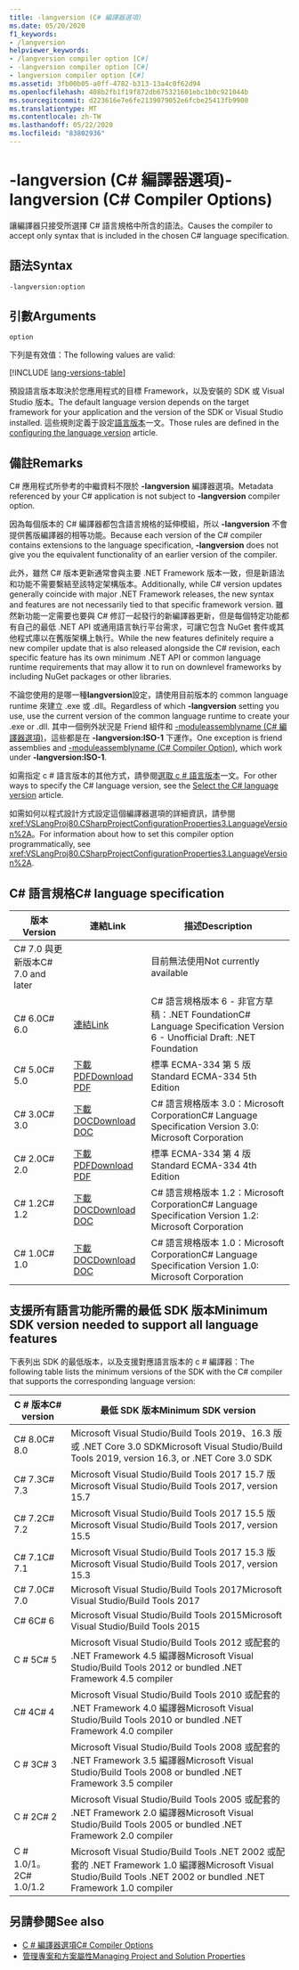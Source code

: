 ```yaml
---
title: -langversion (C# 編譯器選項)
ms.date: 05/20/2020
f1_keywords:
- /langversion
helpviewer_keywords:
- /langversion compiler option [C#]
- -langversion compiler option [C#]
- langversion compiler option [C#]
ms.assetid: 3fb00b05-a0ff-4782-b313-13a4c0f62d94
ms.openlocfilehash: 408b2fb1f19f872db675321601ebc1b0c921044b
ms.sourcegitcommit: d223616e7e6fe2139079052e6fcbe25413fb9900
ms.translationtype: MT
ms.contentlocale: zh-TW
ms.lasthandoff: 05/22/2020
ms.locfileid: "83802936"
---
```

# <a name="-langversion-c-compiler-options"></a><span data-ttu-id="78c2e-102">-langversion (C# 編譯器選項)</span><span class="sxs-lookup"><span data-stu-id="78c2e-102">-langversion (C# Compiler Options)</span></span>

<span data-ttu-id="78c2e-103">讓編譯器只接受所選擇 C# 語言規格中所含的語法。</span><span class="sxs-lookup"><span data-stu-id="78c2e-103">Causes the compiler to accept only syntax that is included in the chosen C# language specification.</span></span>

## <a name="syntax"></a><span data-ttu-id="78c2e-104">語法</span><span class="sxs-lookup"><span data-stu-id="78c2e-104">Syntax</span></span>

```console
-langversion:option
```

## <a name="arguments"></a><span data-ttu-id="78c2e-105">引數</span><span class="sxs-lookup"><span data-stu-id="78c2e-105">Arguments</span></span>

`option`

<span data-ttu-id="78c2e-106">下列是有效值：</span><span class="sxs-lookup"><span data-stu-id="78c2e-106">The following values are valid:</span></span>

[!INCLUDE [lang-versions-table](../includes/langversion-table.md)]

<span data-ttu-id="78c2e-107">預設語言版本取決於您應用程式的目標 Framework，以及安裝的 SDK 或 Visual Studio 版本。</span><span class="sxs-lookup"><span data-stu-id="78c2e-107">The default language version depends on the target framework for your application and the version of the SDK or Visual Studio installed.</span></span> <span data-ttu-id="78c2e-108">這些規則定義于設定[語言版本](../configure-language-version.md#defaults)一文。</span><span class="sxs-lookup"><span data-stu-id="78c2e-108">Those rules are defined in the [configuring the language version](../configure-language-version.md#defaults) article.</span></span>

## <a name="remarks"></a><span data-ttu-id="78c2e-109">備註</span><span class="sxs-lookup"><span data-stu-id="78c2e-109">Remarks</span></span>

<span data-ttu-id="78c2e-110">C# 應用程式所參考的中繼資料不限於 **-langversion** 編譯器選項。</span><span class="sxs-lookup"><span data-stu-id="78c2e-110">Metadata referenced by your C# application is not subject to **-langversion** compiler option.</span></span>

<span data-ttu-id="78c2e-111">因為每個版本的 C# 編譯器都包含語言規格的延伸模組，所以 **-langversion** 不會提供舊版編譯器的相等功能。</span><span class="sxs-lookup"><span data-stu-id="78c2e-111">Because each version of the C# compiler contains extensions to the language specification, **-langversion** does not give you the equivalent functionality of an earlier version of the compiler.</span></span>

<span data-ttu-id="78c2e-112">此外，雖然 C# 版本更新通常會與主要 .NET Framework 版本一致，但是新語法和功能不需要繫結至該特定架構版本。</span><span class="sxs-lookup"><span data-stu-id="78c2e-112">Additionally, while C# version updates generally coincide with major .NET Framework releases, the new syntax and features are not necessarily tied to that specific framework version.</span></span> <span data-ttu-id="78c2e-113">雖然新功能一定需要也要與 C# 修訂一起發行的新編譯器更新，但是每個特定功能都有自己的最低 .NET API 或通用語言執行平台需求，可讓它包含 NuGet 套件或其他程式庫以在舊版架構上執行。</span><span class="sxs-lookup"><span data-stu-id="78c2e-113">While the new features definitely require a new compiler update that is also released alongside the C# revision, each specific feature has its own minimum .NET API or common language runtime requirements that may allow it to run on downlevel frameworks by including NuGet packages or other libraries.</span></span>

<span data-ttu-id="78c2e-114">不論您使用的是哪一種**langversion**設定，請使用目前版本的 common language runtime 來建立 .exe 或 .dll。</span><span class="sxs-lookup"><span data-stu-id="78c2e-114">Regardless of which **-langversion** setting you use, use the current version of the common language runtime to create your .exe or .dll.</span></span> <span data-ttu-id="78c2e-115">其中一個例外狀況是 Friend 組件和 [-moduleassemblyname (C# 編譯器選項)](./moduleassemblyname-compiler-option.md)，這些都是在 **-langversion:ISO-1** 下運作。</span><span class="sxs-lookup"><span data-stu-id="78c2e-115">One exception is friend assemblies and [-moduleassemblyname (C# Compiler Option)](./moduleassemblyname-compiler-option.md), which work under **-langversion:ISO-1**.</span></span>

<span data-ttu-id="78c2e-116">如需指定 c # 語言版本的其他方式，請參閱[選取 c # 語言版本](../configure-language-version.md)一文。</span><span class="sxs-lookup"><span data-stu-id="78c2e-116">For other ways to specify the C# language version, see the [Select the C# language version](../configure-language-version.md) article.</span></span>

<span data-ttu-id="78c2e-117">如需如何以程式設計方式設定這個編譯器選項的詳細資訊，請參閱 <xref:VSLangProj80.CSharpProjectConfigurationProperties3.LanguageVersion%2A>。</span><span class="sxs-lookup"><span data-stu-id="78c2e-117">For information about how to set this compiler option programmatically, see <xref:VSLangProj80.CSharpProjectConfigurationProperties3.LanguageVersion%2A>.</span></span>

## <a name="c-language-specification"></a><span data-ttu-id="78c2e-118">C# 語言規格</span><span class="sxs-lookup"><span data-stu-id="78c2e-118">C# language specification</span></span>

| <span data-ttu-id="78c2e-119">版本</span><span class="sxs-lookup"><span data-stu-id="78c2e-119">Version</span></span>          | <span data-ttu-id="78c2e-120">連結</span><span class="sxs-lookup"><span data-stu-id="78c2e-120">Link</span></span>                       | <span data-ttu-id="78c2e-121">描述</span><span class="sxs-lookup"><span data-stu-id="78c2e-121">Description</span></span>                                                             |
|------------------|----------------------------|-------------------------------------------------------------------------|
| <span data-ttu-id="78c2e-122">C# 7.0 與更新版本</span><span class="sxs-lookup"><span data-stu-id="78c2e-122">C# 7.0 and later</span></span> |                            | <span data-ttu-id="78c2e-123">目前無法使用</span><span class="sxs-lookup"><span data-stu-id="78c2e-123">Not currently available</span></span>                                                 |
| <span data-ttu-id="78c2e-124">C# 6.0</span><span class="sxs-lookup"><span data-stu-id="78c2e-124">C# 6.0</span></span>           | <span data-ttu-id="78c2e-125">[連結][csharp-6]</span><span class="sxs-lookup"><span data-stu-id="78c2e-125">[Link][csharp-6]</span></span>           | <span data-ttu-id="78c2e-126">C# 語言規格版本 6 - 非官方草稿：.NET Foundation</span><span class="sxs-lookup"><span data-stu-id="78c2e-126">C# Language Specification Version 6 - Unofficial Draft: .NET Foundation</span></span> |
| <span data-ttu-id="78c2e-127">C# 5.0</span><span class="sxs-lookup"><span data-stu-id="78c2e-127">C# 5.0</span></span>           | <span data-ttu-id="78c2e-128">[下載 PDF][csharp-5]</span><span class="sxs-lookup"><span data-stu-id="78c2e-128">[Download PDF][csharp-5]</span></span>   | <span data-ttu-id="78c2e-129">標準 ECMA-334 第 5 版</span><span class="sxs-lookup"><span data-stu-id="78c2e-129">Standard ECMA-334 5th Edition</span></span>                                           |
| <span data-ttu-id="78c2e-130">C# 3.0</span><span class="sxs-lookup"><span data-stu-id="78c2e-130">C# 3.0</span></span>           | <span data-ttu-id="78c2e-131">[下載 DOC][csharp-3]</span><span class="sxs-lookup"><span data-stu-id="78c2e-131">[Download DOC][csharp-3]</span></span>   | <span data-ttu-id="78c2e-132">C# 語言規格版本 3.0：Microsoft Corporation</span><span class="sxs-lookup"><span data-stu-id="78c2e-132">C# Language Specification Version 3.0: Microsoft Corporation</span></span>            |
| <span data-ttu-id="78c2e-133">C# 2.0</span><span class="sxs-lookup"><span data-stu-id="78c2e-133">C# 2.0</span></span>           | <span data-ttu-id="78c2e-134">[下載 PDF][csharp-2]</span><span class="sxs-lookup"><span data-stu-id="78c2e-134">[Download PDF][csharp-2]</span></span>   | <span data-ttu-id="78c2e-135">標準 ECMA-334 第 4 版</span><span class="sxs-lookup"><span data-stu-id="78c2e-135">Standard ECMA-334 4th Edition</span></span>                                           |
| <span data-ttu-id="78c2e-136">C# 1.2</span><span class="sxs-lookup"><span data-stu-id="78c2e-136">C# 1.2</span></span>           | <span data-ttu-id="78c2e-137">[下載 DOC][csharp-1.2]</span><span class="sxs-lookup"><span data-stu-id="78c2e-137">[Download DOC][csharp-1.2]</span></span> | <span data-ttu-id="78c2e-138">C# 語言規格版本 1.2：Microsoft Corporation</span><span class="sxs-lookup"><span data-stu-id="78c2e-138">C# Language Specification Version 1.2: Microsoft Corporation</span></span>            |
| <span data-ttu-id="78c2e-139">C# 1.0</span><span class="sxs-lookup"><span data-stu-id="78c2e-139">C# 1.0</span></span>           | <span data-ttu-id="78c2e-140">[下載 DOC][csharp-1]</span><span class="sxs-lookup"><span data-stu-id="78c2e-140">[Download DOC][csharp-1]</span></span>   | <span data-ttu-id="78c2e-141">C# 語言規格版本 1.0：Microsoft Corporation</span><span class="sxs-lookup"><span data-stu-id="78c2e-141">C# Language Specification Version 1.0: Microsoft Corporation</span></span>            |

[csharp-6]: /dotnet/csharp/language-reference/language-specification/introduction
[csharp-5]: https://www.ecma-international.org/publications/files/ECMA-ST/ECMA-334.pdf
[csharp-3]: https://download.microsoft.com/download/3/8/8/388e7205-bc10-4226-b2a8-75351c669b09/CSharp%20Language%20Specification.doc
[csharp-2]: https://www.ecma-international.org/publications/files/ECMA-ST-ARCH/ECMA-334%204th%20edition%20June%202006.pdf
[csharp-1.2]: https://www.ecma-international.org/publications/files/ECMA-ST-ARCH/ECMA-334%202nd%20edition%20December%202002.pdf
[csharp-1]: https://www.ecma-international.org/publications/files/ECMA-ST-ARCH/ECMA-334%201st%20edition%20December%202001.pdf

## <a name="minimum-sdk-version-needed-to-support-all-language-features"></a><span data-ttu-id="78c2e-142">支援所有語言功能所需的最低 SDK 版本</span><span class="sxs-lookup"><span data-stu-id="78c2e-142">Minimum SDK version needed to support all language features</span></span>

<span data-ttu-id="78c2e-143">下表列出 SDK 的最低版本，以及支援對應語言版本的 c # 編譯器：</span><span class="sxs-lookup"><span data-stu-id="78c2e-143">The following table lists the minimum versions of the SDK with the C# compiler that supports the corresponding language version:</span></span>

| <span data-ttu-id="78c2e-144">C # 版本</span><span class="sxs-lookup"><span data-stu-id="78c2e-144">C# version</span></span> | <span data-ttu-id="78c2e-145">最低 SDK 版本</span><span class="sxs-lookup"><span data-stu-id="78c2e-145">Minimum SDK version</span></span>                                                                  |
|------------|--------------------------------------------------------------------------------------|
| <span data-ttu-id="78c2e-146">C# 8.0</span><span class="sxs-lookup"><span data-stu-id="78c2e-146">C# 8.0</span></span>     | <span data-ttu-id="78c2e-147">Microsoft Visual Studio/Build Tools 2019、16.3 版或 .NET Core 3.0 SDK</span><span class="sxs-lookup"><span data-stu-id="78c2e-147">Microsoft Visual Studio/Build Tools 2019, version 16.3, or .NET Core 3.0 SDK</span></span>         |
| <span data-ttu-id="78c2e-148">C# 7.3</span><span class="sxs-lookup"><span data-stu-id="78c2e-148">C# 7.3</span></span>     | <span data-ttu-id="78c2e-149">Microsoft Visual Studio/Build Tools 2017 15.7 版</span><span class="sxs-lookup"><span data-stu-id="78c2e-149">Microsoft Visual Studio/Build Tools 2017, version 15.7</span></span>                               |
| <span data-ttu-id="78c2e-150">C# 7.2</span><span class="sxs-lookup"><span data-stu-id="78c2e-150">C# 7.2</span></span>     | <span data-ttu-id="78c2e-151">Microsoft Visual Studio/Build Tools 2017 15.5 版</span><span class="sxs-lookup"><span data-stu-id="78c2e-151">Microsoft Visual Studio/Build Tools 2017, version 15.5</span></span>                               |
| <span data-ttu-id="78c2e-152">C# 7.1</span><span class="sxs-lookup"><span data-stu-id="78c2e-152">C# 7.1</span></span>     | <span data-ttu-id="78c2e-153">Microsoft Visual Studio/Build Tools 2017 15.3 版</span><span class="sxs-lookup"><span data-stu-id="78c2e-153">Microsoft Visual Studio/Build Tools 2017, version 15.3</span></span>                               |
| <span data-ttu-id="78c2e-154">C# 7.0</span><span class="sxs-lookup"><span data-stu-id="78c2e-154">C# 7.0</span></span>     | <span data-ttu-id="78c2e-155">Microsoft Visual Studio/Build Tools 2017</span><span class="sxs-lookup"><span data-stu-id="78c2e-155">Microsoft Visual Studio/Build Tools 2017</span></span>                                             |
| <span data-ttu-id="78c2e-156">C# 6</span><span class="sxs-lookup"><span data-stu-id="78c2e-156">C# 6</span></span>       | <span data-ttu-id="78c2e-157">Microsoft Visual Studio/Build Tools 2015</span><span class="sxs-lookup"><span data-stu-id="78c2e-157">Microsoft Visual Studio/Build Tools 2015</span></span>                                             |
| <span data-ttu-id="78c2e-158">C # 5</span><span class="sxs-lookup"><span data-stu-id="78c2e-158">C# 5</span></span>       | <span data-ttu-id="78c2e-159">Microsoft Visual Studio/Build Tools 2012 或配套的 .NET Framework 4.5 編譯器</span><span class="sxs-lookup"><span data-stu-id="78c2e-159">Microsoft Visual Studio/Build Tools 2012 or bundled .NET Framework 4.5 compiler</span></span>      |
| <span data-ttu-id="78c2e-160">C# 4</span><span class="sxs-lookup"><span data-stu-id="78c2e-160">C# 4</span></span>       | <span data-ttu-id="78c2e-161">Microsoft Visual Studio/Build Tools 2010 或配套的 .NET Framework 4.0 編譯器</span><span class="sxs-lookup"><span data-stu-id="78c2e-161">Microsoft Visual Studio/Build Tools 2010 or bundled .NET Framework 4.0 compiler</span></span>      |
| <span data-ttu-id="78c2e-162">C # 3</span><span class="sxs-lookup"><span data-stu-id="78c2e-162">C# 3</span></span>       | <span data-ttu-id="78c2e-163">Microsoft Visual Studio/Build Tools 2008 或配套的 .NET Framework 3.5 編譯器</span><span class="sxs-lookup"><span data-stu-id="78c2e-163">Microsoft Visual Studio/Build Tools 2008 or bundled .NET Framework 3.5 compiler</span></span>      |
| <span data-ttu-id="78c2e-164">C # 2</span><span class="sxs-lookup"><span data-stu-id="78c2e-164">C# 2</span></span>       | <span data-ttu-id="78c2e-165">Microsoft Visual Studio/Build Tools 2005 或配套的 .NET Framework 2.0 編譯器</span><span class="sxs-lookup"><span data-stu-id="78c2e-165">Microsoft Visual Studio/Build Tools 2005 or bundled .NET Framework 2.0 compiler</span></span>      |
| <span data-ttu-id="78c2e-166">C # 1.0/1。2</span><span class="sxs-lookup"><span data-stu-id="78c2e-166">C# 1.0/1.2</span></span> | <span data-ttu-id="78c2e-167">Microsoft Visual Studio/Build Tools .NET 2002 或配套的 .NET Framework 1.0 編譯器</span><span class="sxs-lookup"><span data-stu-id="78c2e-167">Microsoft Visual Studio/Build Tools .NET 2002 or bundled .NET Framework 1.0 compiler</span></span> |

## <a name="see-also"></a><span data-ttu-id="78c2e-168">另請參閱</span><span class="sxs-lookup"><span data-stu-id="78c2e-168">See also</span></span>

- [<span data-ttu-id="78c2e-169">C # 編譯器選項</span><span class="sxs-lookup"><span data-stu-id="78c2e-169">C# Compiler Options</span></span>](index.md)
- [<span data-ttu-id="78c2e-170">管理專案和方案屬性</span><span class="sxs-lookup"><span data-stu-id="78c2e-170">Managing Project and Solution Properties</span></span>](/visualstudio/ide/managing-project-and-solution-properties)
